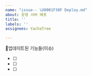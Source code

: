 ```yaml
---
name: "issue-- \U0001F30F Deploy.md"
about: 운영 서버 배포
title: ''
labels: ''
assignees: YachaTree

---
```


🍔업데이트된 기능들(이슈)
- [ ] <!-- todo -->
- [ ] <!-- todo -->
- [ ] <!--todo -->
